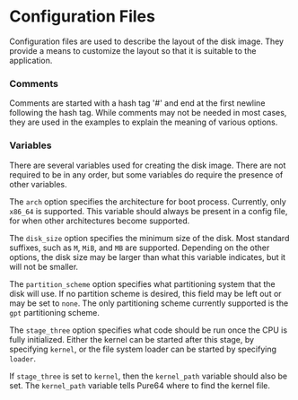 Configuration Files
===================

Configuration files are used to describe the layout of the disk image.
They provide a means to customize the layout so that it is suitable to the application.

### Comments

Comments are started with a hash tag '#' and end at the first newline following the hash tag.
While comments may not be needed in most cases, they are used in the examples to explain the
meaning of various options.

### Variables

There are several variables used for creating the disk image.
There are not required to be in any order, but some variables do require
the presence of other variables.

The `arch` option specifies the architecture for boot process.
Currently, only `x86_64` is supported. This variable should always
be present in a config file, for when other architectures become supported.

The `disk_size` option specifies the minimum size of the disk. Most standard
suffixes, such as `M`, `MiB`, and `MB` are supported. Depending on the other
options, the disk size may be larger than what this variable indicates, but it
will not be smaller.

The `partition_scheme` option specifies what partitioning system that the
disk will use. If no partition scheme is desired, this field may be left out
or may be set to `none`. The only partitioning scheme currently supported is
the `gpt` partitioning scheme.

The `stage_three` option specifies what code should be run once the CPU is
fully initialized. Either the kernel can be started after this stage, by
specifying `kernel`, or the file system loader can be started by specifying `loader`.

If `stage_three` is set to `kernel`, then the `kernel_path` variable should also
be set. The `kernel_path` variable tells Pure64 where to find the kernel file.
